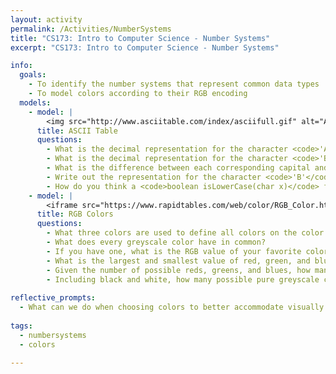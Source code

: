 ```yaml
---
layout: activity
permalink: /Activities/NumberSystems
title: "CS173: Intro to Computer Science - Number Systems"
excerpt: "CS173: Intro to Computer Science - Number Systems"

info:
  goals: 
    - To identify the number systems that represent common data types
    - To model colors according to their RGB encoding
  models:
    - model: |   
        <img src="http://www.asciitable.com/index/asciifull.gif" alt="ASCII Table">
      title: ASCII Table
      questions:
        - What is the decimal representation for the character <code>'A'</code>?  How about the newline character <code>\n</code>?
        - What is the decimal representation for the character <code>'B'</code>?  How about the character <code>'b'</code>?  What is the difference between them?  
        - What is the difference between each corresponding capital and lowercase letter?
        - Write out the representation for the character <code>'B'</code> in binary, and also the character <code>'b'</code>.  How does their binary differ?
        - How do you think a <code>boolean isLowerCase(char x)</code> function might work?
    - model: |
        <iframe src="https://www.rapidtables.com/web/color/RGB_Color.html" width="100%">
      title: RGB Colors
      questions:
        - What three colors are used to define all colors on the color wheel?
        - What does every greyscale color have in common?
        - If you have one, what is the RGB value of your favorite color (or choose any color!)?  What is the  value of the red, green, and blue components in hexadecimal? What is the value in the "#" box for this color?
        - What is the largest and smallest value of red, green, and blue that you can have?
        - Given the number of possible reds, greens, and blues, how many total colors can we represent?
        - Including black and white, how many possible pure greyscale colors can we represent?
        
reflective_prompts:
  - What can we do when choosing colors to better accommodate visually impaired or colorblind persons?
  
tags:
  - numbersystems
  - colors
  
---
```


